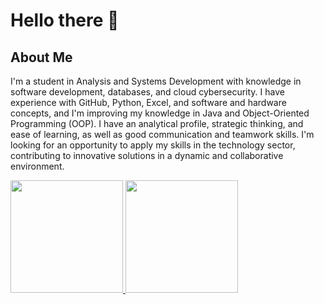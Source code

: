 # Hello there 👋
## About Me

I'm a student in Analysis and Systems Development with knowledge in software development, databases, and cloud cybersecurity. I have experience with GitHub, Python, Excel, and software and hardware concepts, and I'm improving my knowledge in Java and Object-Oriented Programming (OOP). I have an analytical profile, strategic thinking, and ease of learning, as well as good communication and teamwork skills. I'm looking for an opportunity to apply my skills in the technology sector, contributing to innovative solutions in a dynamic and collaborative environment.

<div>
<a href="https://github.com/BiahRosa">
<img loading="lazy" height="180em" src="https://github-readme-stats.vercel.app/api/top-langs/?username=BiahRosa&layout=compact&langs_count=7&theme=dracula"/>
<img loading="lazy" height="180em" src="https://github-readme-stats.vercel.app/api?username=BiahRosa&show_icons=true&theme=dracula&include_all_commits=true&count_private=true"/>
</div>

